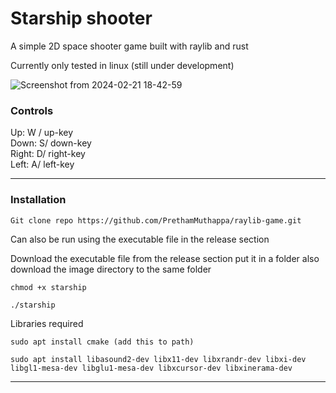 
# Starship shooter

A simple 2D space shooter game built with raylib and rust  

Currently only tested in linux (still under development)

![Screenshot from 2024-02-21 18-42-59](https://github.com/PrethamMuthappa/raylib-game/assets/98420696/562d819a-8c3f-4a6d-85be-4420c93606b0)


### Controls  

Up: W / up-key  
Down: S/ down-key  
Right: D/ right-key  
Left: A/ left-key

---
### Installation

```
Git clone repo https://github.com/PrethamMuthappa/raylib-game.git
```

Can also be run using the executable file in the release section

Download the executable file from the release section put it in a folder also download the image directory to the same folder

```
chmod +x starship

./starship
```

Libraries required  
```
sudo apt install cmake (add this to path)
```

```
sudo apt install libasound2-dev libx11-dev libxrandr-dev libxi-dev libgl1-mesa-dev libglu1-mesa-dev libxcursor-dev libxinerama-dev
```

---

